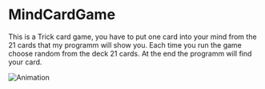 # MindCardGame
This is a Trick card game, you have to put one card into your mind from the 21 cards that my programm will show you. Each time you run the game choose random from the deck 21 cards. At the end the programm will find your card.

![Animation](https://user-images.githubusercontent.com/83516016/116905924-e9c74580-ac3f-11eb-9880-78650c17096a.gif)

